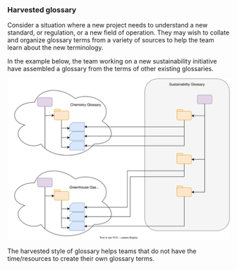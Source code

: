 <!-- SPDX-License-Identifier: CC-BY-4.0 -->
<!-- Copyright Contributors to the Egeria project. -->

### Harvested glossary

Consider a situation where a new project needs to understand a new standard, or regulation, or a new field of operation.  They may wish to collate and organize glossary terms from a variety of sources to help the team learn about the new terminology.

In the example below, the team working on a new sustainability initiative have assembled a glossary from the terms of other existing glossaries.

![Aggregated Glossary](harvested-glossary.svg)

The harvested style of glossary helps teams that do not have the time/resources to create their own glossary terms.

